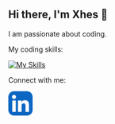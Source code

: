 ## Hi there, I'm Xhes 👋

I am passionate about coding.

My coding skills: 

[![My Skills](https://skillicons.dev/icons?i=js,go,html,css,postgres)](https://skillicons.dev)

Connect with me:

<a href = "https://www.linkedin.com/in/xhesika-malecaj/"/> <img src ="https://github.com/tandpfun/skill-icons/raw/main/icons/LinkedIn.svg" height="49"/>



